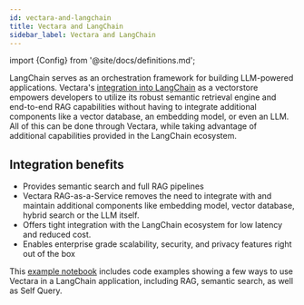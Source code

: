 ```yaml
---
id: vectara-and-langchain
title: Vectara and LangChain
sidebar_label: Vectara and LangChain
---
```


import {Config} from '@site/docs/definitions.md';

LangChain serves as an orchestration framework for building LLM-powered 
applications. Vectara's [integration into LangChain](https://python.langchain.com/docs/integrations/vectorstores/vectara/) as a vectorstore empowers 
developers to utilize its robust semantic retrieval engine and end-to-end RAG 
capabilities without having to integrate additional components like a vector 
database, an embedding model, or even an LLM. All of this can be done through 
Vectara, while taking advantage of additional capabilities provided in the 
LangChain ecosystem.

## Integration benefits

* Provides semantic search and full RAG pipelines
* Vectara RAG-as-a-Service removes the need to integrate with and maintain 
  additional components like embedding model, vector database, hybrid search 
  or the LLM itself.
* Offers tight integration with the LangChain ecosystem for low latency and reduced cost.
* Enables enterprise grade scalability, security, and privacy features right out of the 
  box

This [example notebook](https://github.com/vectara/example-notebooks/blob/main/notebooks/using-vectara-with-langchain.ipynb) includes code examples showing a few ways to use Vectara 
in a LangChain application, including RAG, semantic search, as well as Self 
Query.
